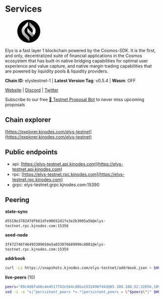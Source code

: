 # Services

<figure><img src="https://raw.githubusercontent.com/kj89/cosmos-images/main/logos/elys.png" alt=""><figcaption></figcaption></figure>

Elys is a fast layer 1 blockchain powered by the Cosmos-SDK.  It is the first, and only, decentralized suite of financial  applications in the Cosmos ecosystem that has built-in native  bridging capabilities for optimal user experience and value  capture, and native margin trading capabilities that are  powered by liquidity pools & liquidity providers.

**Chain ID**: elystestnet-1 | **Latest Version Tag**: v0.5.4 | **Wasm**: OFF

[Website](https://elys.network) | [Discord](https://discord.gg/R9Gr6Vh7vC) | [Twitter](https://twitter.com/elys_network)



Subscribe to our free [🤖 Testnet Proposal Bot](https://t.me/kjnodes_testnet_proposal_bot) to never miss upcoming proposals


## Chain explorer
[https://explorer.kjnodes.com/elys-testnet](https://explorer.kjnodes.com/elys-testnet)

## Public endpoints

* api: [https://elys-testnet.api.kjnodes.com](https://elys-testnet.api.kjnodes.com)
* rpc: [https://elys-testnet.rpc.kjnodes.com](https://elys-testnet.rpc.kjnodes.com)
* grpc: elys-testnet.grpc.kjnodes.com:15390

## Peering

**state-sync**

```text
d5519e378247dfb61dfe90652d1fe3e2b3005a5b@elys-testnet.rpc.kjnodes.com:15356
```

**seed-node**

```text
3f472746f46493309650e5a033076689996c8881@elys-testnet.rpc.kjnodes.com:15359
```

**addrbook**
```bash
curl -Ls https://snapshots.kjnodes.com/elys-testnet/addrbook.json > $HOME/.elys/config/addrbook.json
```

**live-peers** (10)
```bash
peers="89c4d6fa66c4e4517742e564cd6ba1532496fd43@65.108.108.52:32656,1092d9a9508053d6936661ebc5708d0d8d360e3e@193.26.159.34:10656,d5519e378247dfb61dfe90652d1fe3e2b3005a5b@65.109.68.190:15356,3d5e561dfdc0922d5b05f7616cf9a31d4fd17121@65.21.232.160:21956,dc06b3547cf81c40c931a748679ce22161e5ac43@148.113.6.121:19656,147683d8ae2c34281fc73d6a9f6cedd5f28a15ed@185.216.203.176:21956,f6480d5563172e7de0b97b666c4d503d7c4daae8@94.130.225.23:26656,8723618f5dff7ac9b57472f90f2e86a2eb194e0a@71.236.119.108:25656,0ea4e8352215aad85ff33a20a3bf4acf49070662@64.226.117.34:21956,72830131de8c4d80cad5e69326d7dc570be4dcf8@65.109.28.226:17656"
sed -i -e "s|^persistent_peers *=.*|persistent_peers = \"$peers\"|" $HOME/.elys/config/config.toml
```

